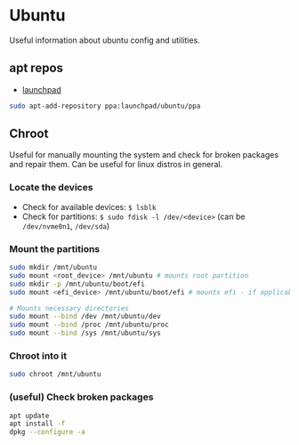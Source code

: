 # Ubuntu

Useful information about ubuntu config and utilities.

## apt repos

- [launchpad](https://launchpad.net/)

```sh
sudo apt-add-repository ppa:launchpad/ubuntu/ppa
```

## Chroot

Useful for manually mounting the system and check for broken packages and repair them. Can be useful for linux distros in general.

### Locate the devices

- Check for available devices: `$ lsblk`
- Check for partitions: `$ sudo fdisk -l /dev/<device>` (can be `/dev/nvme0n1`, `/dev/sda`)

### Mount the partitions

```sh
sudo mkdir /mnt/ubuntu
sudo mount <root_device> /mnt/ubuntu # mounts root partition
sudo mkdir -p /mnt/ubuntu/boot/efi
sudo mount <efi_device> /mnt/ubuntu/boot/efi # mounts efi - if applicable

# Mounts necessary directories
sudo mount --bind /dev /mnt/ubuntu/dev
sudo mount --bind /proc /mnt/ubuntu/proc
sudo mount --bind /sys /mnt/ubuntu/sys
```

### Chroot into it

```sh
sudo chroot /mnt/ubuntu
```

### (useful) Check broken packages

```sh
apt update
apt install -f
dpkg --configure -a
```
